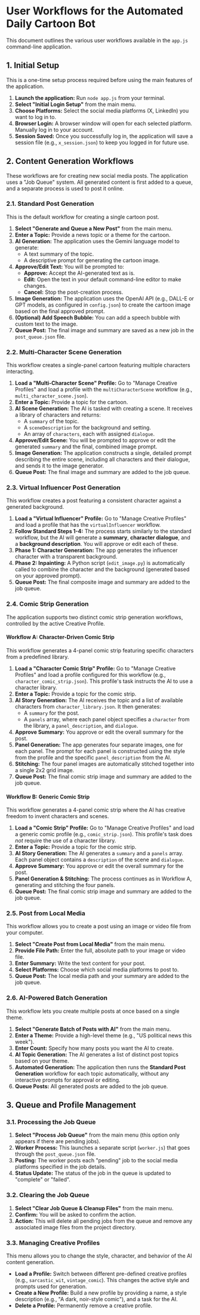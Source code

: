 # User Workflows for the Automated Daily Cartoon Bot

This document outlines the various user workflows available in the `app.js` command-line application.

## 1. Initial Setup

This is a one-time setup process required before using the main features of the application.

1.  **Launch the application:** Run `node app.js` from your terminal.
2.  **Select "Initial Login Setup"** from the main menu.
3.  **Choose Platforms:** Select the social media platforms (X, LinkedIn) you want to log in to.
4.  **Browser Login:** A browser window will open for each selected platform. Manually log in to your account.
5.  **Session Saved:** Once you successfully log in, the application will save a session file (e.g., `x_session.json`) to keep you logged in for future use.

## 2. Content Generation Workflows

These workflows are for creating new social media posts. The application uses a "Job Queue" system. All generated content is first added to a queue, and a separate process is used to post it online.

### 2.1. Standard Post Generation

This is the default workflow for creating a single cartoon post.

1.  **Select "Generate and Queue a New Post"** from the main menu.
2.  **Enter a Topic:** Provide a news topic or a theme for the cartoon.
3.  **AI Generation:** The application uses the Gemini language model to generate:
    *   A text summary of the topic.
    *   A descriptive prompt for generating the cartoon image.
4.  **Approve/Edit Text:** You will be prompted to:
    *   **Approve:** Accept the AI-generated text as is.
    *   **Edit:** Open the text in your default command-line editor to make changes.
    *   **Cancel:** Stop the post-creation process.
5.  **Image Generation:** The application uses the OpenAI API (e.g., DALL-E or GPT models, as configured in `config.json`) to create the cartoon image based on the final approved prompt.
6.  **(Optional) Add Speech Bubble:** You can add a speech bubble with custom text to the image.
7.  **Queue Post:** The final image and summary are saved as a new job in the `post_queue.json` file.

### 2.2. Multi-Character Scene Generation

This workflow creates a single-panel cartoon featuring multiple characters interacting.

1.  **Load a "Multi-Character Scene" Profile:** Go to "Manage Creative Profiles" and load a profile with the `multiCharacterScene` workflow (e.g., `multi_character_scene.json`).
2.  **Enter a Topic:** Provide a topic for the cartoon.
3.  **AI Scene Generation:** The AI is tasked with creating a scene. It receives a library of characters and returns:
    *   A `summary` of the topic.
    *   A `sceneDescription` for the background and setting.
    *   An array of `characters`, each with assigned `dialogue`.
4.  **Approve/Edit Scene:** You will be prompted to approve or edit the generated `summary` and the final, combined image prompt.
5.  **Image Generation:** The application constructs a single, detailed prompt describing the entire scene, including all characters and their dialogue, and sends it to the image generator.
6.  **Queue Post:** The final image and summary are added to the job queue.

### 2.3. Virtual Influencer Post Generation

This workflow creates a post featuring a consistent character against a generated background.

1.  **Load a "Virtual Influencer" Profile:** Go to "Manage Creative Profiles" and load a profile that has the `virtualInfluencer` workflow.
2.  **Follow Standard Steps 1-4:** The process starts similarly to the standard workflow, but the AI will generate a **summary**, **character dialogue**, and a **background description**. You will approve or edit each of these.
3.  **Phase 1: Character Generation:** The app generates the influencer character with a transparent background.
4.  **Phase 2: Inpainting:** A Python script (`edit_image.py`) is automatically called to combine the character and the background (generated based on your approved prompt).
5.  **Queue Post:** The final composite image and summary are added to the job queue.

### 2.4. Comic Strip Generation

The application supports two distinct comic strip generation workflows, controlled by the active Creative Profile.

#### Workflow A: Character-Driven Comic Strip

This workflow generates a 4-panel comic strip featuring specific characters from a predefined library.

1.  **Load a "Character Comic Strip" Profile:** Go to "Manage Creative Profiles" and load a profile configured for this workflow (e.g., `character_comic_strip.json`). This profile's task instructs the AI to use a character library.
2.  **Enter a Topic:** Provide a topic for the comic strip.
3.  **AI Story Generation:** The AI receives the topic and a list of available characters from `character_library.json`. It then generates:
    *   A `summary` for the post.
    *   A `panels` array, where each panel object specifies a `character` from the library, a `panel_description`, and `dialogue`.
4.  **Approve Summary:** You approve or edit the overall summary for the post.
5.  **Panel Generation:** The app generates four separate images, one for each panel. The prompt for each panel is constructed using the style from the profile and the specific `panel_description` from the AI.
6.  **Stitching:** The four panel images are automatically stitched together into a single 2x2 grid image.
7.  **Queue Post:** The final comic strip image and summary are added to the job queue.

#### Workflow B: Generic Comic Strip

This workflow generates a 4-panel comic strip where the AI has creative freedom to invent characters and scenes.

1.  **Load a "Comic Strip" Profile:** Go to "Manage Creative Profiles" and load a generic comic profile (e.g., `comic_strip.json`). This profile's task does *not* require the use of a character library.
2.  **Enter a Topic:** Provide a topic for the comic strip.
3.  **AI Story Generation:** The AI generates a `summary` and a `panels` array. Each panel object contains a `description` of the scene and `dialogue`.
4.  **Approve Summary:** You approve or edit the overall summary for the post.
5.  **Panel Generation & Stitching:** The process continues as in Workflow A, generating and stitching the four panels.
6.  **Queue Post:** The final comic strip image and summary are added to the job queue.

### 2.5. Post from Local Media

This workflow allows you to create a post using an image or video file from your computer.

1.  **Select "Create Post from Local Media"** from the main menu.
2.  **Provide File Path:** Enter the full, absolute path to your image or video file.
3.  **Enter Summary:** Write the text content for your post.
4.  **Select Platforms:** Choose which social media platforms to post to.
5.  **Queue Post:** The local media path and your summary are added to the job queue.

### 2.6. AI-Powered Batch Generation

This workflow lets you create multiple posts at once based on a single theme.

1.  **Select "Generate Batch of Posts with AI"** from the main menu.
2.  **Enter a Theme:** Provide a high-level theme (e.g., "US political news this week").
3.  **Enter Count:** Specify how many posts you want the AI to create.
4.  **AI Topic Generation:** The AI generates a list of distinct post topics based on your theme.
5.  **Automated Generation:** The application then runs the **Standard Post Generation** workflow for each topic automatically, without any interactive prompts for approval or editing.
6.  **Queue Posts:** All generated posts are added to the job queue.

## 3. Queue and Profile Management

### 3.1. Processing the Job Queue

1.  **Select "Process Job Queue"** from the main menu (this option only appears if there are pending jobs).
2.  **Worker Process:** This launches a separate script (`worker.js`) that goes through the `post_queue.json` file.
3.  **Posting:** The worker posts each "pending" job to the social media platforms specified in the job details.
4.  **Status Update:** The status of the job in the queue is updated to "complete" or "failed".

### 3.2. Clearing the Job Queue

1.  **Select "Clear Job Queue & Cleanup Files"** from the main menu.
2.  **Confirm:** You will be asked to confirm the action.
3.  **Action:** This will delete all pending jobs from the queue and remove any associated image files from the project directory.

### 3.3. Managing Creative Profiles

This menu allows you to change the style, character, and behavior of the AI content generation.

*   **Load a Profile:** Switch between different pre-defined creative profiles (e.g., `sarcastic_wit`, `vintage_comic`). This changes the active style and prompts used for generation.
*   **Create a New Profile:** Build a new profile by providing a name, a style description (e.g., "A dark, noir-style comic"), and a task for the AI.
*   **Delete a Profile:** Permanently remove a creative profile.
